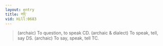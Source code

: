 ```yaml
---
layout: entry
title: གཏི་
vid: Hill:0683
---
```

> (archaic) To question, to speak CD. (archaic & dialect) To speak, tell, say DS. (archaic) To say, speak, tell TC.
